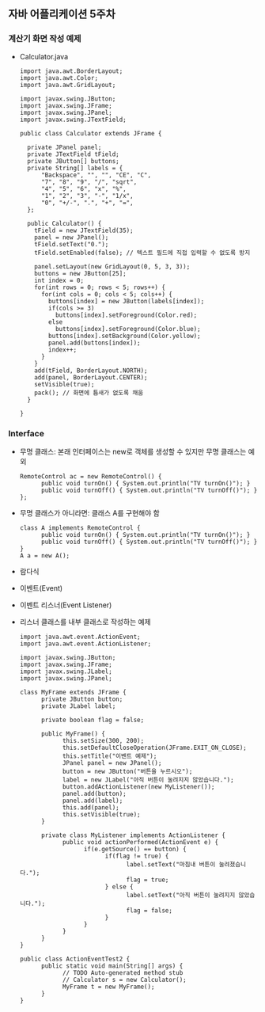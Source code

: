 ## 자바 어플리케이션 5주차

### 계산기 화면 작성 예제
* Calculator.java

      import java.awt.BorderLayout;
      import java.awt.Color;
      import java.awt.GridLayout;

      import javax.swing.JButton;
      import javax.swing.JFrame;
      import javax.swing.JPanel;
      import javax.swing.JTextField;

      public class Calculator extends JFrame {

        private JPanel panel;
        private JTextField tField;
        private JButton[] buttons;
        private String[] labels = {
            "Backspace", "", "", "CE", "C",
            "7", "8", "9", "/", "sqrt",
            "4", "5", "6", "x", "%", 
            "1", "2", "3", "-", "1/x", 
            "0", "+/-", ".", "+", "=",
        };

        public Calculator() {
          tField = new JTextField(35);
          panel = new JPanel();
          tField.setText("0.");
          tField.setEnabled(false); // 텍스트 필드에 직접 입력할 수 없도록 방지

          panel.setLayout(new GridLayout(0, 5, 3, 3));
          buttons = new JButton[25];
          int index = 0;
          for(int rows = 0; rows < 5; rows++) {
            for(int cols = 0; cols < 5; cols++) {
              buttons[index] = new JButton(labels[index]);
              if(cols >= 3)
                buttons[index].setForeground(Color.red);
              else
                buttons[index].setForeground(Color.blue);
              buttons[index].setBackground(Color.yellow);
              panel.add(buttons[index]);
              index++;
            }
          }
          add(tField, BorderLayout.NORTH);
          add(panel, BorderLayout.CENTER);
          setVisible(true);
          pack(); // 화면에 틈새가 없도록 채움
        }

      }

### Interface
* 무명 클래스: 본래 인터페이스는 new로 객체를 생성할 수 있지만 무명 클래스는 예외

      RemoteControl ac = new RemoteControl() {
            public void turnOn() { System.out.println("TV turnOn()"); }
            public void turnOff() { System.out.println("TV turnOff()"); }
      };

* 무명 클래스가 아니라면: 클래스 A를 구현해야 함

      class A implements RemoteControl {
            public void turnOn() { System.out.println("TV turnOn()"); }
            public void turnOff() { System.out.println("TV turnOff()"); }
      }
      A a = new A();
      
* 람다식


* 이벤트(Event)
* 이벤트 리스너(Event Listener)

* 리스너 클래스를 내부 클래스로 작성하는 예제

      import java.awt.event.ActionEvent;
      import java.awt.event.ActionListener;

      import javax.swing.JButton;
      import javax.swing.JFrame;
      import javax.swing.JLabel;
      import javax.swing.JPanel;

      class MyFrame extends JFrame {
            private JButton button;
            private JLabel label;

            private boolean flag = false;

            public MyFrame() {
                  this.setSize(300, 200);
                  this.setDefaultCloseOperation(JFrame.EXIT_ON_CLOSE);
                  this.setTitle("이벤트 예제");
                  JPanel panel = new JPanel();
                  button = new JButton("버튼을 누르시오");
                  label = new JLabel("아직 버튼이 눌려지지 않았습니다.");
                  button.addActionListener(new MyListener());
                  panel.add(button);
                  panel.add(label);
                  this.add(panel);
                  this.setVisible(true);
            }

            private class MyListener implements ActionListener {
                  public void actionPerformed(ActionEvent e) {
                        if(e.getSource() == button) {
                              if(flag != true) {
                                    label.setText("마침내 버튼이 눌려졌습니다.");
                                    flag = true;
                              } else {
                                    label.setText("아직 버튼이 눌려지지 않았습니다.");
                                    flag = false;
                              }				
                        }
                  }
            }
      }

      public class ActionEventTest2 {
            public static void main(String[] args) {
                  // TODO Auto-generated method stub
                  // Calculator s = new Calculator();
                  MyFrame t = new MyFrame();
            }
      }
